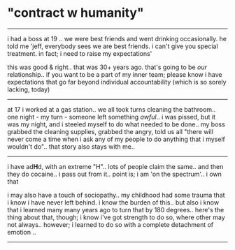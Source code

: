 
# "contract w humanity"

---
i had a boss at 19 .. we were best friends and went drinking occasionally. he told me 'jeff, everybody sees we are best friends. i can't give you special treatment. in fact; i need to raise my expectations'

this was good & right.. that was 30+ years ago. that's going to be _our_ relationship.. if you want to be a part of my inner team; please know i have expectations that go far beyond individual accountability (which is so sorely lacking, today)

---
at 17 i worked at a gas station.. we all took turns cleaning the bathroom.. one night - my turn - someone left something _awful_.. i was pissed, but it was my night, and i steeled myself to do what needed to be done.. my boss grabbed the cleaning supplies, grabbed the angry, told us all "there will never come a time when i ask any of my people to do anything that i myself wouldn't do".. that story also stays with me.. 

--- 
i have ad**H**d, with an extreme "H".. lots of people claim the same.. and then they do cocaine.. i pass out from it.. point is; i am 'on the spectrum'.. i own that 

i may also have a touch of sociopathy.. my childhood had some trauma that i know i have never left behind. i know the burden of this.. but also i know that i learned many many years ago to turn that by 180 degrees.. here's the thing about that, though; i know i've got strength to do so, where other may not always.. however; i learned to do so with a complete detachment of emotion .. 

---
